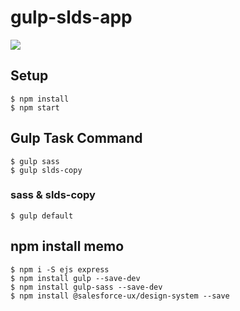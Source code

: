 # gulp-slds-app
<img src="http://f.st-hatena.com/images/fotolife/t/tyoshikawa1106/20160331/20160331094044.png" />

## Setup
```
$ npm install
$ npm start
```

## Gulp Task Command
```
$ gulp sass
$ gulp slds-copy
```

### sass & slds-copy
```
$ gulp default
```

## npm install memo
```
$ npm i -S ejs express
$ npm install gulp --save-dev
$ npm install gulp-sass --save-dev
$ npm install @salesforce-ux/design-system --save
```
